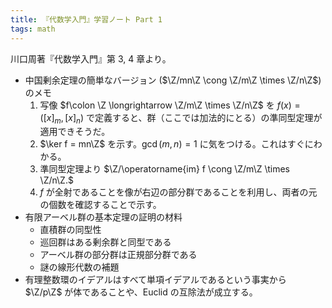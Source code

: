 ```yaml
---
title: 『代数学入門』学習ノート Part 1
tags: math
---
```


川口周著『代数学入門』第 3, 4 章より。

* 中国剰余定理の簡単なバージョン ($\Z/mn\Z \cong \Z/m\Z \times \Z/n\Z$) のメモ
  1. 写像 $f\colon \Z \longrightarrow \Z/m\Z \times \Z/n\Z$ を
     $f(x) = ([x]_m, [x]_n)$ で定義すると、群（ここでは加法的にとる）の準同型定理が適用できそうだ。
  2. $\ker f = mn\Z$ を示す。$\gcd(m, n) = 1$ に気をつける。これはすぐにわかる。
  3. 準同型定理より $\Z/\operatorname{im} f \cong \Z/m\Z \times \Z/n\Z.$
  4. $f$ が全射であることを像が右辺の部分群であることを利用し、両者の元の個数を確認することで示す。
* 有限アーベル群の基本定理の証明の材料
  * 直積群の同型性
  * 巡回群はある剰余群と同型である
  * アーベル群の部分群は正規部分群である
  * 謎の線形代数の補題
* 有理整数環のイデアルはすべて単項イデアルであるという事実から
  $\Z/p\Z$ が体であることや、Euclid の互除法が成立する。
